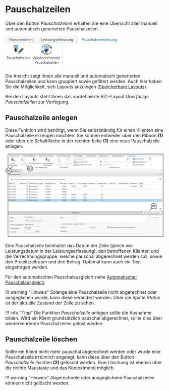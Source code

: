 # Pauschalzeilen

Über den Button *Pauschalzeilen* erhalten Sie eine Übersicht aller
manuell und automatisch generierten Pauschalzeilen.

![](<img/image264.png>)

Die Ansicht zeigt Ihnen alle manuell und automatisch generierten
Pauschalzeilen und kann gruppiert sowie gefiltert werden. Auch hier
haben Sie die Möglichkeit, sich Layouts anzulegen ([Speicherbare Layouts](../Auswertungen/Speicherbare%20Layouts.md)).

Bei den Layouts steht Ihnen das vordefinierte RZL-Layout *Überfällige
Pauschalzeilen* zur Verfügung.

## Pauschalzeile anlegen

Diese Funktion wird benötigt, wenn Sie selbstständig für einen Klienten
eine Pauschalzeile erzeugen möchten. Sie können entweder über den Ribbon
**(1)** oder über die Schaltfläche in der rechten Ecke **(1)** eine neue
Pauschalzeile anlegen.

![](<img/image265.png>)

Eine Pauschalzeile beinhaltet das Datum der Zeile (gleich wie
Leistungsdatum in der Leistungserfassung), den betroffenen Klienten und
die Verrechnungsgruppe, welche pauschal abgerechnet werden soll, sowie
den Projektzeitraum und den Betrag. Optional kann auch ein Text
eingetragen werden.

Für den automatischen Pauschalausgleich siehe [Automatischer Pauschalausgleich](../Pauschalverrechnung/Pauschalausgleich.md#automatischer-pauschalausgleich).

!!! warning "Hinweis"
    Solange eine Pauschalzeile nicht abgerechnet oder ausgeglichen wurde,
    kann diese verändert werden. Über die Spalte *Status* ist der aktuelle
    Zustand der Zeile zu sehen.

!!! info "Tipp"
    Die Funktion *Pauschalzeile anlegen* sollte die Ausnahme bilden. Wird
    ein Klient grundsätzlich pauschal abgerechnet, sollte dies über
    wiederkehrende Pauschalzeilen gelöst werden.

## Pauschalzeile löschen

Sollte ein Klient nicht mehr pauschal abgerechnet werden oder wurde eine
Pauschalzeile irrtümlich angelegt, kann diese über den Button
*Pauschalzeile löschen* **(2)** gelöscht werden. Eine Löschung ist
ebenso über die rechte Maustaste und das Kontextmenü möglich.

!!! warning "Hinweis"
    Abgerechnete oder ausgeglichene Pauschalzeilen können nicht gelöscht
    werden.